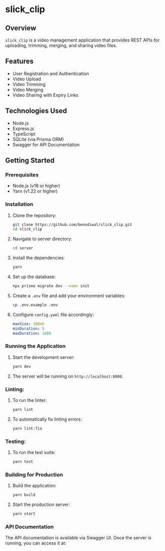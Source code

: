 # slick_clip

## Overview
`slick_clip` is a video management application that provides REST APIs for uploading, trimming, merging, and sharing video files.

## Features
- User Registration and Authentication
- Video Upload
- Video Trimming
- Video Merging
- Video Sharing with Expiry Links

## Technologies Used
- Node.js
- Express.js
- TypeScript
- SQLite (via Prisma ORM)
- Swagger for API Documentation

## Getting Started

### Prerequisites
- Node.js (v18 or higher)
- Yarn (v1.22 or higher)

### Installation

1. Clone the repository:

    ```bash
    git clone https://github.com/benodiwal/slick_clip.git
    cd slick_clip
    ```
2. Navigate to server directory:

    ```bash
    cd server
    ```

2. Install the dependencies:

    ```bash
    yarn
    ```

3. Set up the database:

    ```bash
    npx prisma migrate dev --name init
    ```

4. Create a `.env` file and add your environment variables:

    ```bash
    cp .env.example .env
    ```

5. Configure `config.yaml` file accordingly:

    ```yaml
    maxSize: 100mb
    minDuration: 5
    maxDuration: 1000
    ```
### Running the Application

1. Start the development server:

    ```bash
    yarn dev
    ```

2. The server will be running on `http://localhost:8000`.

### Linting:

1. To run the linter:

    ```bash
    yarn lint    
    ```
2. To automatically fix linting errors:

    ```bash
    yarn lint:fix
    ```

### Testing:

1. To run the test suite:
    
    ```bash
    yarn test
    ```

### Building for Production

1. Build the application:

    ```bash
    yarn build
    ```

2. Start the production server:

    ```bash
    yarn start
    ```

### API Documentation

The API documentation is available via Swagger UI. Once the server is running, you can access it at:
